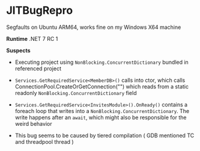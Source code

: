 # JITBugRepro
Segfaults on Ubuntu ARM64, works fine on my Windows X64 machine

__**Runtime**__
.NET 7 RC 1

__**Suspects**__
- Executing project using `NonBlocking.ConcurrentDictionary` bundled in referenced project

- `Services.GetRequiredService<MemberDB>()` calls into ctor, which calls ConnectionPool.CreateOrGetConnection("") which reads from a static readonly `NonBlocking.ConcurrentDictionary` field

- `Services.GetRequiredService<InvitesModule>().OnReady()` contains a foreach loop that writes into a `NonBlocking.ConcurrentDictionary`. The write happens after an `await`, which might also be responsible for the weird behavior

- This bug seems to be caused by tiered compilation ( GDB mentioned TC and threadpool thread )
